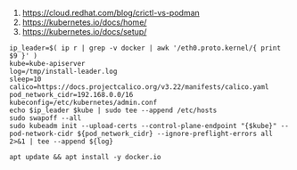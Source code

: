 1. https://cloud.redhat.com/blog/crictl-vs-podman
2. https://kubernetes.io/docs/home/
3. https://kubernetes.io/docs/setup/
```
ip_leader=$( ip r | grep -v docker | awk '/eth0.proto.kernel/{ print $9 }' )
kube=kube-apiserver
log=/tmp/install-leader.log
sleep=10
calico=https://docs.projectcalico.org/v3.22/manifests/calico.yaml
pod_network_cidr=192.168.0.0/16
kubeconfig=/etc/kubernetes/admin.conf
echo $ip_leader $kube | sudo tee --append /etc/hosts
sudo swapoff --all
sudo kubeadm init --upload-certs --control-plane-endpoint "{$kube}" --pod-network-cidr ${pod_network_cidr} --ignore-preflight-errors all 2>&1 | tee --append ${log}

```

```
apt update && apt install -y docker.io
```


